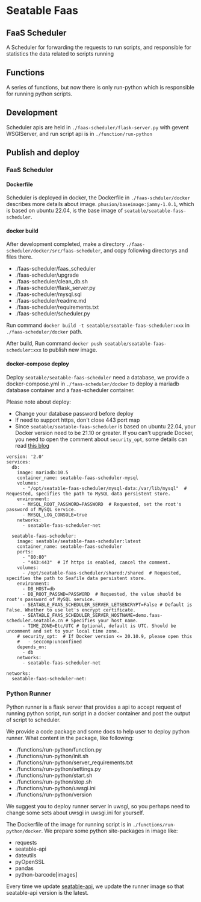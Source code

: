 # Seatable Faas

## FaaS Scheduler
A Scheduler for forwarding the requests to run scripts, and responsible for statistics the data related to scripts running

## Functions
A series of functions, but now there is only run-python which is responsible for running python scripts.


## Development

Scheduler apis are held in `./faas-scheduler/flask-server.py` with gevent WSGIServer, and run script api is in `./function/run-python`

## Publish and deploy

### FaaS Scheduler

#### Dockerfile

Scheduler is deployed in docker, the Dockerfile in `./faas-schduler/docker` describes more details about image. `phusion/baseimage:jammy-1.0.1`, which is based on ubuntu 22.04, is the base image of `seatable/seatable-fass-scheduler`.

#### docker build

After development completed, make a directory `./faas-scheduler/docker/src/faas-scheduler`, and copy following directorys and files there.

- ./faas-scheduler/faas_scheduler
- ./faas-scheduler/upgrade
- ./faas-scheduler/clean_db.sh
- ./faas-scheduler/flask_server.py
- ./faas-scheduler/mysql.sql
- ./faas-scheduler/readme.md
- ./faas-scheduler/requirements.txt
- ./faas-scheduler/scheduler.py

Run command `docker build -t seatable/seatable-faas-scheduler:xxx` in `./faas-scheduler/docker` path.

After build, Run command `docker push seatable/seatable-faas-scheduler:xxx` to publish new image.

#### docker-compose deploy

Deploy `seatable/seatable-faas-scheduler` need a database, we provide a docker-compose.yml in `./faas-scheduler/docker` to deploy a mariadb database container and a faas-scheduler container.

Please note about deploy:

- Change your database password before deploy
- If need to support https, don't close 443 port map
- Since `seatable/seatable-faas-scheduler` is based on ubuntu 22.04, your Docker version need to be 21.10 or greater. If you can't upgrade Docker, you need to open the comment about `security_opt`, some details can read [this blog](https://medium.com/nttlabs/ubuntu-21-10-and-fedora-35-do-not-work-on-docker-20-10-9-1cd439d9921)

```docker-compose
version: '2.0'
services:
  db:
    image: mariadb:10.5
    container_name: seatable-faas-scheduler-mysql
    volumes:
      - "/opt/seatable-faas-scheduler/mysql-data:/var/lib/mysql"  # Requested, specifies the path to MySQL data persistent store.
    environment:
      - MYSQL_ROOT_PASSWORD=PASSWORD  # Requested, set the root's password of MySQL service.
      - MYSQL_LOG_CONSOLE=true
    networks:
      - seatable-faas-scheduler-net

  seatable-faas-scheduler:
    image: seatable/seatable-faas-scheduler:latest
    container_name: seatable-faas-scheduler
    ports:
      - "80:80"
      - "443:443"  # If https is enabled, cancel the comment.
    volumes:
      - /opt/seatable-faas-scheduler/shared:/shared  # Requested, specifies the path to Seafile data persistent store.
    environment:
      - DB_HOST=db
      - DB_ROOT_PASSWD=PASSWORD  # Requested, the value shuold be root's password of MySQL service.
      - SEATABLE_FAAS_SCHEDULER_SERVER_LETSENCRYPT=False # Default is False. Whether to use let's encrypt certificate.
      - SEATABLE_FAAS_SCHEDULER_SERVER_HOSTNAME=demo.faas-scheduler.seatable.cn # Specifies your host name.
      - TIME_ZONE=Etc/UTC # Optional, default is UTC. Should be uncomment and set to your local time zone.
    # security_opt:  # If Docker version <= 20.10.9, please open this
    #   - seccomp:unconfined
    depends_on:
      - db
    networks:
      - seatable-faas-scheduler-net

networks:
  seatable-faas-scheduler-net:

```

### Python Runner

Python runner is a flask server that provides a api to accept request of running python script, run script in a docker container and post the output of script to scheduler.

We provide a code package and some docs to help user to deploy python runner. What content in the package, like following:

- ./functions/run-python/function.py
- ./functions/run-python/init.sh
- ./functions/run-python/server_requirements.txt
- ./functions/run-python/settings.py
- ./functions/run-python/start.sh
- ./functions/run-python/stop.sh
- ./functions/run-python/uwsgi.ini
- ./functions/run-python/version

We suggest you to deploy runner server in uwsgi, so you perhaps need to change some sets about uwsgi in uwsgi.ini for yourself.

The Dockerfile of the image for running script is in `./functions/run-python/docker`. We prepare some python site-packages in image like:

- requests
- seatable-api
- dateutils
- pyOpenSSL
- pandas
- python-barcode[images]

Every time we update [seatable-api](https://pypi.org/project/seatable-api/), we update the runner image so that seatable-api version is the latest.

